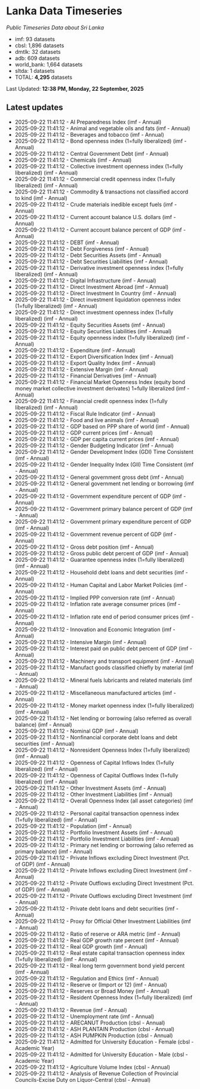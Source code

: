 # Lanka Data Timeseries
*Public Timeseries Data about Sri Lanka*

* imf: 93 datasets
* cbsl: 1,896 datasets
* dmtlk: 32 datasets
* adb: 609 datasets
* world_bank: 1,664 datasets
* sltda: 1 datasets
* TOTAL: **4,295** datasets

Last Updated: **12:38 PM, Monday, 22 September, 2025**

## Latest updates

* 2025-09-22 11:41:12 - AI Preparedness Index (imf - Annual)
* 2025-09-22 11:41:12 - Animal and vegetable oils and fats (imf - Annual)
* 2025-09-22 11:41:12 - Beverages and tobacco (imf - Annual)
* 2025-09-22 11:41:12 - Bond openness index (1=fully liberalized) (imf - Annual)
* 2025-09-22 11:41:12 - Central Government Debt (imf - Annual)
* 2025-09-22 11:41:12 - Chemicals (imf - Annual)
* 2025-09-22 11:41:12 - Collective investment openness index (1=fully liberalized) (imf - Annual)
* 2025-09-22 11:41:12 - Commercial credit openness index (1=fully liberalized) (imf - Annual)
* 2025-09-22 11:41:12 - Commodity & transactions not classified accord to kind (imf - Annual)
* 2025-09-22 11:41:12 - Crude materials inedible except fuels (imf - Annual)
* 2025-09-22 11:41:12 - Current account balance U.S. dollars (imf - Annual)
* 2025-09-22 11:41:12 - Current account balance percent of GDP (imf - Annual)
* 2025-09-22 11:41:12 - DEBT (imf - Annual)
* 2025-09-22 11:41:12 - Debt Forgiveness (imf - Annual)
* 2025-09-22 11:41:12 - Debt Securities Assets (imf - Annual)
* 2025-09-22 11:41:12 - Debt Securities Liabilities (imf - Annual)
* 2025-09-22 11:41:12 - Derivative investment openness index (1=fully liberalized) (imf - Annual)
* 2025-09-22 11:41:12 - Digital Infrastructure (imf - Annual)
* 2025-09-22 11:41:12 - Direct Investment Abroad (imf - Annual)
* 2025-09-22 11:41:12 - Direct Investment In Country (imf - Annual)
* 2025-09-22 11:41:12 - Direct investment liquidation openness index (1=fully liberalized) (imf - Annual)
* 2025-09-22 11:41:12 - Direct investment openness index (1=fully liberalized) (imf - Annual)
* 2025-09-22 11:41:12 - Equity Securities Assets (imf - Annual)
* 2025-09-22 11:41:12 - Equity Securities Liabilities (imf - Annual)
* 2025-09-22 11:41:12 - Equity openness index (1=fully liberalized) (imf - Annual)
* 2025-09-22 11:41:12 - Expenditure (imf - Annual)
* 2025-09-22 11:41:12 - Export Diversification Index (imf - Annual)
* 2025-09-22 11:41:12 - Export Quality Index (imf - Annual)
* 2025-09-22 11:41:12 - Extensive Margin (imf - Annual)
* 2025-09-22 11:41:12 - Financial Derivatives (imf - Annual)
* 2025-09-22 11:41:12 - Financial Market Openness Index (equity bond money market collective investment derivates) 1=fully liberalized (imf - Annual)
* 2025-09-22 11:41:12 - Financial credit openness index (1=fully liberalized) (imf - Annual)
* 2025-09-22 11:41:12 - Fiscal Rule Indicator (imf - Annual)
* 2025-09-22 11:41:12 - Food and live animals (imf - Annual)
* 2025-09-22 11:41:12 - GDP based on PPP share of world (imf - Annual)
* 2025-09-22 11:41:12 - GDP current prices (imf - Annual)
* 2025-09-22 11:41:12 - GDP per capita current prices (imf - Annual)
* 2025-09-22 11:41:12 - Gender Budgeting Indicator (imf - Annual)
* 2025-09-22 11:41:12 - Gender Development Index (GDI) Time Consistent (imf - Annual)
* 2025-09-22 11:41:12 - Gender Inequality Index (GII) Time Consistent (imf - Annual)
* 2025-09-22 11:41:12 - General government gross debt (imf - Annual)
* 2025-09-22 11:41:12 - General government net lending or borrowing (imf - Annual)
* 2025-09-22 11:41:12 - Government expenditure percent of GDP (imf - Annual)
* 2025-09-22 11:41:12 - Government primary balance percent of GDP (imf - Annual)
* 2025-09-22 11:41:12 - Government primary expenditure percent of GDP (imf - Annual)
* 2025-09-22 11:41:12 - Government revenue percent of GDP (imf - Annual)
* 2025-09-22 11:41:12 - Gross debt position (imf - Annual)
* 2025-09-22 11:41:12 - Gross public debt percent of GDP (imf - Annual)
* 2025-09-22 11:41:12 - Guarantee openness index (1=fully liberalized) (imf - Annual)
* 2025-09-22 11:41:12 - Household debt loans and debt securities (imf - Annual)
* 2025-09-22 11:41:12 - Human Capital and Labor Market Policies (imf - Annual)
* 2025-09-22 11:41:12 - Implied PPP conversion rate (imf - Annual)
* 2025-09-22 11:41:12 - Inflation rate average consumer prices (imf - Annual)
* 2025-09-22 11:41:12 - Inflation rate end of period consumer prices (imf - Annual)
* 2025-09-22 11:41:12 - Innovation and Economic Integration (imf - Annual)
* 2025-09-22 11:41:12 - Intensive Margin (imf - Annual)
* 2025-09-22 11:41:12 - Interest paid on public debt percent of GDP (imf - Annual)
* 2025-09-22 11:41:12 - Machinery and transport equipment (imf - Annual)
* 2025-09-22 11:41:12 - Manufact goods classified chiefly by material (imf - Annual)
* 2025-09-22 11:41:12 - Mineral fuels lubricants and related materials (imf - Annual)
* 2025-09-22 11:41:12 - Miscellaneous manufactured articles (imf - Annual)
* 2025-09-22 11:41:12 - Money market openness index (1=fully liberalized) (imf - Annual)
* 2025-09-22 11:41:12 - Net lending or borrowing (also referred as overall balance) (imf - Annual)
* 2025-09-22 11:41:12 - Nominal GDP (imf - Annual)
* 2025-09-22 11:41:12 - Nonfinancial corporate debt loans and debt securities (imf - Annual)
* 2025-09-22 11:41:12 - Nonresident Openness Index (1=fully liberalized) (imf - Annual)
* 2025-09-22 11:41:12 - Openness of Capital Inflows Index (1=fully liberalized) (imf - Annual)
* 2025-09-22 11:41:12 - Openness of Capital Outflows Index (1=fully liberalized) (imf - Annual)
* 2025-09-22 11:41:12 - Other Investment Assets (imf - Annual)
* 2025-09-22 11:41:12 - Other Investment Liabilities (imf - Annual)
* 2025-09-22 11:41:12 - Overall Openness Index (all asset categories) (imf - Annual)
* 2025-09-22 11:41:12 - Personal capital transaction openness index (1=fully liberalized) (imf - Annual)
* 2025-09-22 11:41:12 - Population (imf - Annual)
* 2025-09-22 11:41:12 - Portfolio Investment Assets (imf - Annual)
* 2025-09-22 11:41:12 - Portfolio Investment Liabilities (imf - Annual)
* 2025-09-22 11:41:12 - Primary net lending or borrowing (also referred as primary balance) (imf - Annual)
* 2025-09-22 11:41:12 - Private Inflows excluding Direct Investment (Pct. of GDP) (imf - Annual)
* 2025-09-22 11:41:12 - Private Inflows excluding Direct Investment (imf - Annual)
* 2025-09-22 11:41:12 - Private Outflows excluding Direct Investment (Pct. of GDP) (imf - Annual)
* 2025-09-22 11:41:12 - Private Outflows excluding Direct Investment (imf - Annual)
* 2025-09-22 11:41:12 - Private debt loans and debt securities (imf - Annual)
* 2025-09-22 11:41:12 - Proxy for Official Other Investment Liabilities (imf - Annual)
* 2025-09-22 11:41:12 - Ratio of reserve or ARA metric (imf - Annual)
* 2025-09-22 11:41:12 - Real GDP growth rate percent (imf - Annual)
* 2025-09-22 11:41:12 - Real GDP growth (imf - Annual)
* 2025-09-22 11:41:12 - Real estate capital transaction openness index (1=fully liberalized) (imf - Annual)
* 2025-09-22 11:41:12 - Real long term government bond yield percent (imf - Annual)
* 2025-09-22 11:41:12 - Regulation and Ethics (imf - Annual)
* 2025-09-22 11:41:12 - Reserve or (Import or 12) (imf - Annual)
* 2025-09-22 11:41:12 - Reserves or Broad Money (imf - Annual)
* 2025-09-22 11:41:12 - Resident Openness Index (1=fully liberalized) (imf - Annual)
* 2025-09-22 11:41:12 - Revenue (imf - Annual)
* 2025-09-22 11:41:12 - Unemployment rate (imf - Annual)
* 2025-09-22 11:41:12 - ARECANUT Production (cbsl - Annual)
* 2025-09-22 11:41:12 - ASH PLANTAIN Production (cbsl - Annual)
* 2025-09-22 11:41:12 - ASH PUMPKIN Production (cbsl - Annual)
* 2025-09-22 11:41:12 - Admitted for University Education - Female (cbsl - Academic Year)
* 2025-09-22 11:41:12 - Admitted for University Education - Male (cbsl - Academic Year)
* 2025-09-22 11:41:12 - Agriculture Volume Index (cbsl - Annual)
* 2025-09-22 11:41:12 - Analysis of Revenue Collection of Provincial Councils-Excise Duty on Liquor-Central (cbsl - Annual)